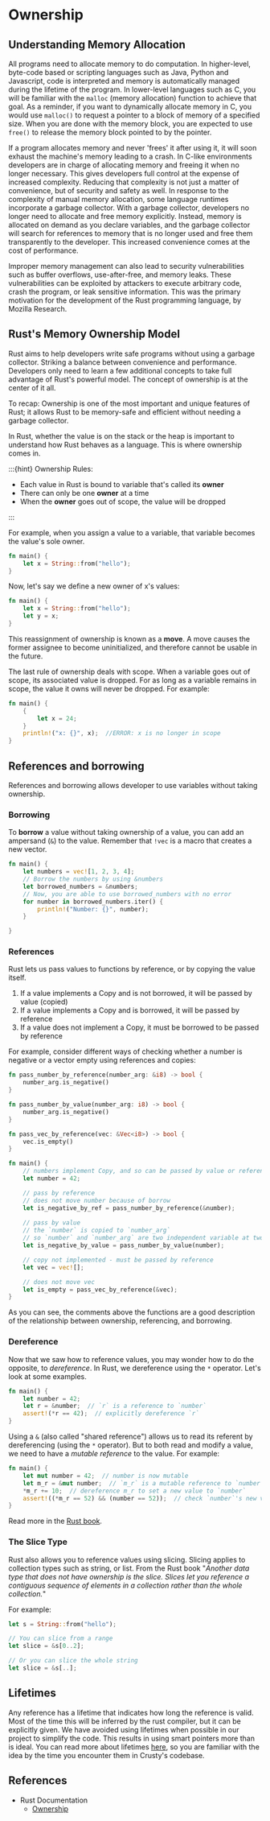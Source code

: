 # Ownership

## Understanding Memory Allocation

All programs need to allocate memory to do computation. In higher-level,
byte-code based or scripting languages such as Java, Python and Javascript, code
is interpreted and memory is automatically managed during the lifetime of the
program. In lower-level languages such as C, you will be familiar with
the `malloc` (memory allocation) function to achieve that goal. As a reminder,
if you want to dynamically allocate memory in C, you would use `malloc()` to request
a pointer to a block of memory of a specified size. When you are done 
with the memory block, you are expected to use `free()` to release the memory
block pointed to by the pointer.

If a program allocates memory and never 'frees' it after using it, it will soon exhaust the
machine's memory leading to a crash. In C-like environments developers are in charge
of allocating memory and freeing it when no longer necessary. This gives
developers full control at the expense of increased complexity. Reducing that
complexity is not just a matter of convenience, but of security and safety as
well. In response to the complexity of manual memory allocation, some language
runtimes incorporate a garbage collector. With a garbage collector, developers
no longer need to allocate and free memory explicitly. Instead, memory is
allocated on demand as you declare variables, and the garbage collector will
search for references to memory that is no longer used and free them
transparently to the developer. This increased convenience comes at the cost of
performance.

Improper memory management can also lead to security vulnerabilities such as buffer
overflows, use-after-free, and memory leaks. These vulnerabilities can be
exploited by attackers to execute arbitrary code, crash the program, or leak
sensitive information. This was the primary motivation for the development of
the Rust programming language, by Mozilla Research.

## Rust's Memory Ownership Model

Rust aims to help developers write safe programs without using a garbage collector. Striking a balance between convenience and performance. Developers only need to learn a few additional concepts to take full advantage of Rust's powerful model. The concept of ownership is at the center of it all.

To recap: Ownership is one of the most important and unique features of Rust; it allows Rust to be memory-safe and efficient without needing a garbage collector. 

In Rust, whether the value is on the stack or the heap is important to understand how Rust behaves as a language. This is where ownership comes in. 

:::{hint} Ownership Rules:
- Each value in Rust is bound to variable that's called its **owner**
- There can only be one **owner** at a time
- When the **owner** goes out of scope, the value will be dropped

:::

For example, when you assign a value to a variable, that variable becomes the value's sole owner.

```rust
fn main() {
    let x = String::from("hello");
}
```

Now, let's say we define a new owner of x's values:

```rust
fn main() {
    let x = String::from("hello");
    let y = x;
}
```

This reassignment of ownership is known as a **move**. A move causes the former assignee to become uninitialized, and therefore cannot be usable in the future.

The last rule of ownership deals with scope. When a variable goes out of scope, its associated value is dropped. For as long as a variable remains in scope, the value it owns will never be dropped. For example:

```rust
fn main() {
    {
        let x = 24;
    }
    println!("x: {}", x);  //ERROR: x is no longer in scope
}
```

## References and borrowing

References and borrowing allows developer to use variables without taking ownership.

### Borrowing

To **borrow** a value without taking ownership of a value, you can add an 
ampersand (`&`) to the value. 
Remember that `!vec` is a macro that creates a new vector.

```rust
fn main() {
    let numbers = vec![1, 2, 3, 4];
    // Borrow the numbers by using &numbers
    let borrowed_numbers = &numbers; 
    // Now, you are able to use borrowed_numbers with no error
    for number in borrowed_numbers.iter() {
        println!("Number: {}", number);
    }

}
```

### References

Rust lets us pass values to functions by reference, or by copying the value itself.

1. If a value implements a Copy and is not borrowed, it will be passed by value (copied)
2. If a value implements a Copy and is borrowed, it will be passed by reference
3. If a value does not implement a Copy, it must be borrowed to be passed by reference

For example, consider different ways of checking whether a number is negative or a vector empty using references and copies:

```rust
fn pass_number_by_reference(number_arg: &i8) -> bool {
    number_arg.is_negative()
}

fn pass_number_by_value(number_arg: i8) -> bool {
    number_arg.is_negative()
}

fn pass_vec_by_reference(vec: &Vec<i8>) -> bool {
    vec.is_empty()
}

fn main() {
    // numbers implement Copy, and so can be passed by value or reference
    let number = 42;

    // pass by reference
    // does not move number because of borrow
    let is_negative_by_ref = pass_number_by_reference(&number);
    
    // pass by value
    // the `number` is copied to `number_arg`
    // so `number` and `number_arg` are two independent variable at two places in memory.
    let is_negative_by_value = pass_number_by_value(number);

    // copy not implemented - must be passed by reference
    let vec = vec![];

    // does not move vec
    let is_empty = pass_vec_by_reference(&vec);
}
```

As you can see, the comments above the functions are a good description of the relationship between ownership, referencing, and borrowing. 

### Dereference

Now that we saw how to reference values, you may wonder how to do the opposite, to *dereference*. In Rust, we dereference using the `*` operator. Let's look at some examples.

```rust
fn main() {
    let number = 42;
    let r = &number;  // `r` is a reference to `number`
    assert!(*r == 42);  // explicitly dereference `r`
}
```

Using a `&` (also called "shared reference") allows us to read its referent by dereferencing (using the `*` operator). But to both read and modify a value, we need to have a *mutable reference* to the value. For example:

```rust
fn main() {
    let mut number = 42;  // number is now mutable
    let m_r = &mut number;  // `m_r` is a mutable reference to `number`
    *m_r += 10;  // dereference m_r to set a new value to `number`
    assert!((*m_r == 52) && (number == 52));  // check `number`'s new value
}
```

Read more in the [Rust book](https://doc.rust-lang.org/stable/book/ch15-02-deref.html).

### The Slice Type

Rust also allows you to reference values using slicing. Slicing applies to collection types such as string, or list. From the Rust book "*Another data type that does not have ownership is the slice. Slices let you reference a contiguous sequence of elements in a collection rather than the whole collection.*"

For example:
 
```rust
let s = String::from("hello");

// You can slice from a range
let slice = &s[0..2];

// Or you can slice the whole string
let slice = &s[..];
```

## Lifetimes

Any reference has a lifetime that indicates how long the reference is valid. Most of the time this will be inferred by the rust compiler, but it can be explicitly given. We have avoided using lifetimes when possible in our project to simplify the code. This results in using smart pointers more than is ideal. You can read more about lifetimes [here](https://doc.rust-lang.org/book/ch10-03-lifetime-syntax.html), so you are familiar with the idea by the time you encounter them in Crusty's codebase.


## References
- Rust Documentation
    - [Ownership](https://doc.rust-lang.org/book/ch04-00-understanding-ownership.html)
